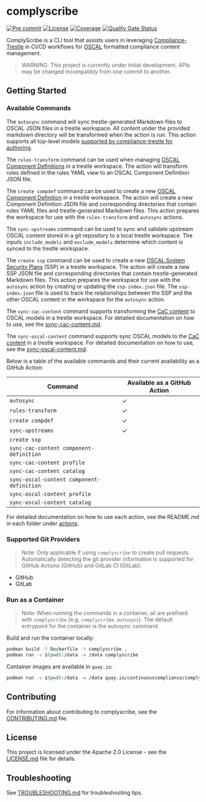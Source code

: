 # complyscribe

[![Pre commit](https://img.shields.io/badge/pre--commit-enabled-brightgreen?logo=pre-commit&logoColor=white)](https://github.com/pre-commit/pre-commit)
[![License](https://img.shields.io/badge/license-apache-blue.svg)](http://www.apache.org/licenses/LICENSE-2.0.html)
[![Coverage](https://sonarcloud.io/api/project_badges/measure?project=rh-psce_complyscribe&metric=coverage)](https://sonarcloud.io/summary/new_code?id=rh-psce_complyscribe)
[![Quality Gate Status](https://sonarcloud.io/api/project_badges/measure?project=rh-psce_complyscribe&metric=alert_status)](https://sonarcloud.io/summary/new_code?id=rh-psce_complyscribe)


ComplyScribe is a CLI tool that assists users in leveraging [Compliance-Trestle](https://github.com/oscal-compass/compliance-trestle) in CI/CD workflows for [OSCAL](https://github.com/usnistgov/OSCAL) formatted compliance content management.

> WARNING: This project is currently under initial development. APIs may be changed incompatibly from one commit to another.

## Getting Started

### Available Commands

The `autosync` command will sync trestle-generated Markdown files to OSCAL JSON files in a trestle workspace. All content under the provided markdown directory will be transformed when the action is run. This action supports all top-level models [supported by compliance-trestle for authoring](https://oscal-compass.github.io/compliance-trestle/tutorials/ssp_profile_catalog_authoring/ssp_profile_catalog_authoring/).

The `rules-transform` command can be used when managing [OSCAL Component Definitions](https://pages.nist.gov/OSCAL-Reference/models/v1.1.1/component-definition/json-outline/) in a trestle workspace. The action will transform rules defined in the rules YAML view to an OSCAL Component Definition JSON file.

The `create compdef` command can be used to create a new [OSCAL Component Definition](https://pages.nist.gov/OSCAL-Reference/models/v1.1.1/component-definition/json-outline/) in a trestle workspace. The action will create a new Component Definition JSON file and corresponding directories that contain rules YAML files and trestle-generated Markdown files. This action prepares the workspace for use with the `rules-transform` and `autosync` actions.

The `sync-upstreams` command can be used to sync and validate upstream OSCAL content stored in a git repository to a local trestle workspace. The inputs `include_models` and `exclude_models` determine which content is synced to the trestle workspace.

The `create ssp` command can be used to create a new [OSCAL System Security Plans](https://pages.nist.gov/OSCAL-Reference/models/v1.1.1/system-security-plan/json-outline/) (SSP) in a trestle workspace. The action will create a new SSP JSON file and corresponding directories that contain trestle-generated Markdown files. This action prepares the workspace for use with the `autosync` action by creating or updating the `ssp-index.json` file. The `ssp-index.json` file is used to track the relationships between the SSP and the other OSCAL content in the workspace for the `autosync` action.

The `sync-cac-content` command supports transforming the [CaC content](https://github.com/ComplianceAsCode/content) to OSCAL models in a trestle workspace. For detailed documentation on how to use, see the [sync-cac-content.md](./docs/tutorials/sync-cac-content.md).  

The `sync-oscal-content` command supports sync OSCAL models to the [CaC content](https://github.com/ComplianceAsCode/content) in a trestle workspace. For detailed documentation on how to use, see the [sync-oscal-content.md](./docs/tutorials/sync-oscal-content.md).  


Below is a table of the available commands and their current availability as a GitHub Action:

| Command                                   | Available as a GitHub Action |
|-------------------------------------------|------------------------------|
| `autosync`                                | &#10003;                     |
| `rules-transform`                         | &#10003;                     |                   
| `create compdef`                          | &#10003;                     |
| `sync-upstreams`                          | &#10003;                     |
| `create ssp`                              |                              |
| `sync-cac-content component-definition`   |                              |
| `sync-cac-content profile`                |                              |
| `sync-cac-content catalog`                |                              |
| `sync-oscal-content component-definition` |                              |
| `sync-oscal-content profile`              |                              |
| `sync-oscal-content catalog`              |                              |


For detailed documentation on how to use each action, see the README.md in each folder under [actions](./actions/).


### Supported Git Providers

> Note: Only applicable if using `complyscribe` to create pull requests. Automatically detecting the git
provider information is supported for GitHub Actions (GitHub) and GitLab CI (GitLab).

- GitHub
- GitLab

### Run as a Container

> Note: When running the commands in a container, all are prefixed with `complyscribe` (e.g. `complyscribe autosync`). The default entrypoint for the container is the autosync command.

Build and run the container locally:

```bash
podman build -f Dockerfile -t complyscribe .
podman run -v $(pwd):/data -w /data complyscribe 
```

Container images are available in `quay.io`:

```bash
podman run -v $(pwd):/data -w /data quay.io/continuouscompliance/complyscribe:<tag>
```

## Contributing

For information about contributing to complyscribe, see the [CONTRIBUTING.md](./CONTRIBUTING.md) file.

## License

This project is licensed under the Apache 2.0 License - see the [LICENSE.md](LICENSE) file for details.

## Troubleshooting

See [TROUBLESHOOTING.md](./TROUBLESHOOTING.md) for troubleshooting tips.
